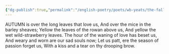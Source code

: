 ```yaml
---
{"dg-publish":true,"permalink":"/english-poetry/poets/wb-yeats/the-falling-of-the-leaves/"}
---
```



AUTUMN is over the long leaves that love us,
And over the mice in the barley sheaves;
Yellow the leaves of the rowan above us,
And yellow the wet wild-strawberry leaves.
The hour of the waning of love has beset us,
And weary and worn are our sad souls now;
Let us patt, ere the season of passion forget us,
With a kiss and a tear on thy drooping brow.